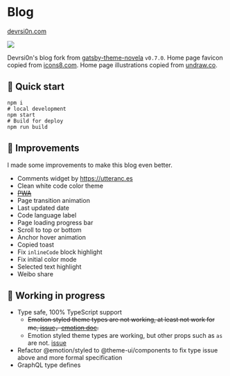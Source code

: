 # Blog

[devrsi0n.com](https://devrsion.com)

[![](https://data.jsdelivr.com/v1/package/gh/devrsi0n/devrsi0n.github.io/badge)](https://www.jsdelivr.com/package/gh/devrsi0n/devrsi0n.github.io)

Devrsi0n's blog fork from [gatsby-theme-novela](https://github.com/narative/gatsby-theme-novela/tree/75f241249ddb56bca503e8bf1db13043e22931cc) `v0.7.0`. Home page favicon copied from [icons8.com](https://icons8.com/icons/set/macbook-idea). Home page illustrations copied from [undraw.co](https://undraw.co/illustrations).

## 💪 Quick start

```shell
npm i
# local development
npm start
# Build for deploy
npm run build
```

## 🚀 Improvements

I made some improvements to make this blog even better.

- Comments widget by <https://utteranc.es>
- Clean white code color theme
- [~~PWA~~](https://developer.mozilla.org/zh-CN/docs/Web/Progressive_web_apps)
- Page transition animation
- Last updated date
- Code language label
- Page loading progress bar
- Scroll to top or bottom
- Anchor hover animation
- Copied toast
- Fix `inlineCode` block highlight
- Fix initial color mode
- Selected text highlight
- Weibo share

## 🚧 Working in progress

- Type safe, 100% TypeScript support
  - ~~Emotion styled theme types are not working, at least not work for me, [issue](https://github.com/emotion-js/emotion/issues/1320#issuecomment-523123548)，[emotion doc](https://emotion.sh/docs/typescript#define-a-theme).~~
  - Emotion styled theme types are working, but other props such as `as` are not. [issue](https://github.com/emotion-js/emotion/issues/1434)
- Refactor @emotion/styled to @theme-ui/components to fix type issue above and more
  formal specification
- GraphQL type defines
